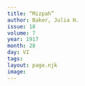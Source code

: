 ```yaml
---
title: “Mizpah”
author: Baker, Julia H.
issue: 18
volume: 7
year: 1917
month: 28
day: VI
tags:
layout: page.njk
image:
---
```



